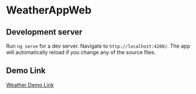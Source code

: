 # WeatherAppWeb

## Development server

Run `ng serve` for a dev server. Navigate to `http://localhost:4200/`. The app will automatically reload if you change any of the source files.

## Demo Link

[Weather Demo Link](https://veysel.github.io/project/weather/)